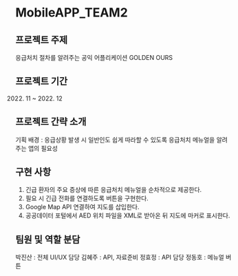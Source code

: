 # MobileAPP_TEAM2

## 프로젝트 주제
응급처치 절차를 알려주는 공익 어플리케이션 GOLDEN OURS

## 프로젝트 기간
2022. 11 ~ 2022. 12

## 프로젝트 간략 소개 
기획 배경 : 응급상황 발생 시 일반인도 쉽게 따라할 수 있도록 응급처치 메뉴얼을 알려주는 앱의 필요성

## 구현 사항
1. 긴급 환자의 주요 증상에 따른 응급처치 메뉴얼을 순차적으로 제공한다.
2. 필요 시 긴급 전화를 연결하도록 버튼을 구현한다. 
3. Google Map API 연결하여 지도를 삽입한다.
4. 공공데이터 포털에서 AED 위치 파일을 XML로 받아온 뒤 지도에 마커로 표시한다.

## 팀원 및 역할 분담
박진산 : 전체 UI/UX 담당
김혜주 : API, 자료준비
정효정 : API 담당
정동호 : 메뉴얼 버튼

